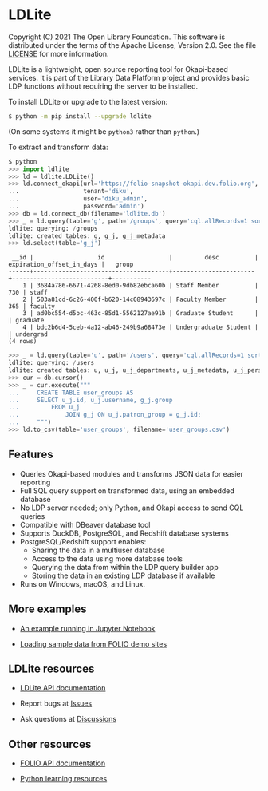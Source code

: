 LDLite
======

Copyright (C) 2021 The Open Library Foundation.  This software is
distributed under the terms of the Apache License, Version 2.0.  See
the file
[LICENSE](https://github.com/library-data-platform/ldlite/blob/master/LICENSE)
for more information.

LDLite is a lightweight, open source reporting tool for Okapi-based
services.  It is part of the Library Data Platform project and
provides basic LDP functions without requiring the server to be
installed.

To install LDLite or upgrade to the latest version:
```bash
$ python -m pip install --upgrade ldlite
```
(On some systems it might be `python3` rather than `python`.)

To extract and transform data:
```python
$ python
>>> import ldlite
>>> ld = ldlite.LDLite()
>>> ld.connect_okapi(url='https://folio-snapshot-okapi.dev.folio.org',
...                  tenant='diku',
...                  user='diku_admin',
...                  password='admin')
>>> db = ld.connect_db(filename='ldlite.db')
>>> _ = ld.query(table='g', path='/groups', query='cql.allRecords=1 sortby id')
ldlite: querying: /groups
ldlite: created tables: g, g_j, g_j_metadata
>>> ld.select(table='g_j')
```
```
 __id |                  id                  |         desc          | expiration_offset_in_days |   group   
------+--------------------------------------+-----------------------+---------------------------+-----------
    1 | 3684a786-6671-4268-8ed0-9db82ebca60b | Staff Member          |                       730 | staff     
    2 | 503a81cd-6c26-400f-b620-14c08943697c | Faculty Member        |                       365 | faculty   
    3 | ad0bc554-d5bc-463c-85d1-5562127ae91b | Graduate Student      |                           | graduate  
    4 | bdc2b6d4-5ceb-4a12-ab46-249b9a68473e | Undergraduate Student |                           | undergrad 
(4 rows)
```
```python
>>> _ = ld.query(table='u', path='/users', query='cql.allRecords=1 sortby id')
ldlite: querying: /users
ldlite: created tables: u, u_j, u_j_departments, u_j_metadata, u_j_personal, u_j_proxy_for
>>> cur = db.cursor()
>>> _ = cur.execute("""
...     CREATE TABLE user_groups AS
...     SELECT u_j.id, u_j.username, g_j.group
...         FROM u_j
...             JOIN g_j ON u_j.patron_group = g_j.id;
...     """)
>>> ld.to_csv(table='user_groups', filename='user_groups.csv')
```


Features
--------

* Queries Okapi-based modules and transforms JSON data for easier
  reporting
* Full SQL query support on transformed data, using an embedded
  database
* No LDP server needed; only Python, and Okapi access to send CQL
  queries
* Compatible with DBeaver database tool
* Supports DuckDB, PostgreSQL, and Redshift database systems
* PostgreSQL/Redshift support enables:
  * Sharing the data in a multiuser database
  * Access to the data using more database tools
  * Querying the data from within the LDP query builder app
  * Storing the data in an existing LDP database if available
* Runs on Windows, macOS, and Linux.


More examples
-------------

* [An example running in Jupyter
Notebook](https://github.com/library-data-platform/ldlite/blob/main/examples/example.md)

* [Loading sample data from FOLIO demo
sites](https://github.com/library-data-platform/ldlite/blob/main/examples/folio_demo.py)


LDLite resources
----------------

* [LDLite API documentation](https://library-data-platform.github.io/ldlite/ldlite.html)

* Report bugs at [Issues](https://github.com/library-data-platform/ldlite/issues)

* Ask questions at [Discussions](https://github.com/library-data-platform/ldlite/discussions)


Other resources
---------------

* [FOLIO API documentation](https://dev.folio.org/reference/api/)

* [Python learning resources](https://www.python.org/about/gettingstarted/)

